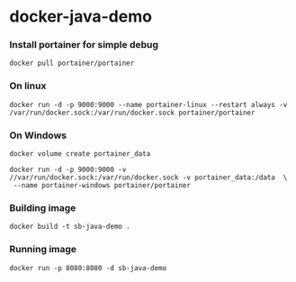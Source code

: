 # docker-java-demo

### Install portainer for simple debug
 
```console
docker pull portainer/portainer
```

### On linux

```console
docker run -d -p 9000:9000 --name portainer-linux --restart always -v /var/run/docker.sock:/var/run/docker.sock portainer/portainer
```

### On Windows
```console
docker volume create portainer_data

docker run -d -p 9000:9000 -v //var/run/docker.sock:/var/run/docker.sock -v portainer_data:/data  \
 --name portainer-windows portainer/portainer
``` 

### Building image
```console
docker build -t sb-java-demo .
```

###  Running image 

```console
docker run -p 8080:8080 -d sb-java-demo
```



